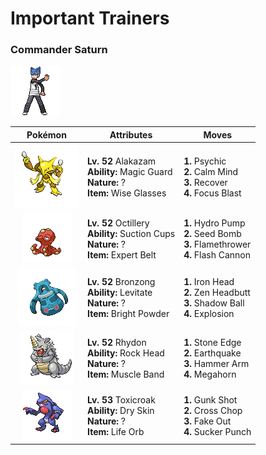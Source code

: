 # Important Trainers

### Commander Saturn

![Commander Saturn](../../assets/important_trainers/saturn.png)

| Pokémon | Attributes | Moves |
|:-------:|------------|-------|
| ![Alakazam](../../assets/sprites/alakazam/front.gif) | **Lv. 52** Alakazam<br>**Ability:** Magic Guard<br>**Nature:** ?<br>**Item:** Wise Glasses | **1.** Psychic<br>**2.** Calm Mind<br>**3.** Recover<br>**4.** Focus Blast |
| ![Octillery](../../assets/sprites/octillery/front.gif) | **Lv. 52** Octillery<br>**Ability:** Suction Cups<br>**Nature:** ?<br>**Item:** Expert Belt | **1.** Hydro Pump<br>**2.** Seed Bomb<br>**3.** Flamethrower<br>**4.** Flash Cannon |
| ![Bronzong](../../assets/sprites/bronzong/front.gif) | **Lv. 52** Bronzong<br>**Ability:** Levitate<br>**Nature:** ?<br>**Item:** Bright Powder | **1.** Iron Head<br>**2.** Zen Headbutt<br>**3.** Shadow Ball<br>**4.** Explosion |
| ![Rhydon](../../assets/sprites/rhydon/front.gif) | **Lv. 52** Rhydon<br>**Ability:** Rock Head<br>**Nature:** ?<br>**Item:** Muscle Band | **1.** Stone Edge<br>**2.** Earthquake<br>**3.** Hammer Arm<br>**4.** Megahorn |
| ![Toxicroak](../../assets/sprites/toxicroak/front.gif) | **Lv. 53** Toxicroak<br>**Ability:** Dry Skin<br>**Nature:** ?<br>**Item:** Life Orb | **1.** Gunk Shot<br>**2.** Cross Chop<br>**3.** Fake Out<br>**4.** Sucker Punch |


